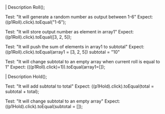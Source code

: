 | Description Roll();

Test: "It will generate a random number as output between 1-6"
Expect: ((p1Roll).click).toEqual("1-6");

Test: "It will store output number as element in array1"
Expect: ((p1Roll).click).toEqual([3, 2, 5]);

Test: "It will push the sum of elements in array1 to subtotal"
Expect: ((p1Roll).click).toEqual(array1 = [3, 2, 5]) subtotal = "10"

Test: "It will change subtotal to an empty array when current roll is equal to 1"
Expect: (((p1Roll).click)=1)).toEqual(array1=[]);

| Description Hold();

Test: "It will add subtotal to total"
Expect: ((p1Hold).click).toEqual(total = subtotal + total);

Test: "It will change subtotal to an empty array"
Expect: ((p1Hold).click).toEqual(subtotal = []);